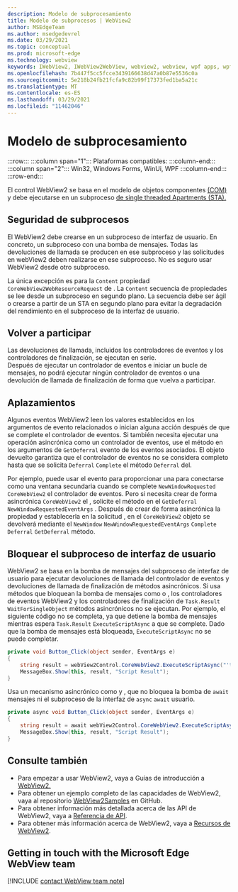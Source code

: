 ```yaml
---
description: Modelo de subprocesamiento
title: Modelo de subprocesos | WebView2
author: MSEdgeTeam
ms.author: msedgedevrel
ms.date: 03/29/2021
ms.topic: conceptual
ms.prod: microsoft-edge
ms.technology: webview
keywords: IWebView2, IWebView2WebView, webview2, webview, wpf apps, wpf, edge, ICoreWebView2, ICoreWebView2Host, controlador de explorador, edge html
ms.openlocfilehash: 7b447f5cc5fcce3439166638d47a0b87e5536c0a
ms.sourcegitcommit: 5e218b24fb21fcfa9c82b99f17373fed1ba5a21c
ms.translationtype: MT
ms.contentlocale: es-ES
ms.lasthandoff: 03/29/2021
ms.locfileid: "11462046"
---
```

# <a name="threading-model"></a>Modelo de subprocesamiento 

:::row:::
   :::column span="1":::
      Plataformas compatibles:
   :::column-end:::
   :::column span="2":::
      Win32, Windows Forms, WinUi, WPF
   :::column-end:::
:::row-end:::  

El control WebView2 se basa en el modelo de objetos componentes [(COM)][WindowsWin32ComTheComponentObjectModel] y debe ejecutarse en un subproceso [de single threaded Apartments (STA).][WindowsWin32ComSingleThreadedApartments]  

## <a name="thread-safety"></a>Seguridad de subprocesos  

El WebView2 debe crearse en un subproceso de interfaz de usuario.  En concreto, un subproceso con una bomba de mensajes.  Todas las devoluciones de llamada se producen en ese subproceso y las solicitudes en webView2 deben realizarse en ese subproceso.  No es seguro usar WebView2 desde otro subproceso.  

La única excepción es para la `Content` propiedad `CoreWebView2WebResourceRequest` de .  La `Content` secuencia de propiedades se lee desde un subproceso en segundo plano.  La secuencia debe ser ágil o crearse a partir de un STA en segundo plano para evitar la degradación del rendimiento en el subproceso de la interfaz de usuario.  

## <a name="re-entrancy"></a>Volver a participar  

Las devoluciones de llamada, incluidos los controladores de eventos y los controladores de finalización, se ejecutan en serie.  
Después de ejecutar un controlador de eventos e iniciar un bucle de mensajes, no podrá ejecutar ningún controlador de eventos o una devolución de llamada de finalización de forma que vuelva a participar.  

## <a name="deferrals"></a>Aplazamientos  

Algunos eventos WebView2 leen los valores establecidos en los argumentos de evento relacionados o inician alguna acción después de que se complete el controlador de eventos.  Si también necesita ejecutar una operación asincrónica como un controlador de eventos, use el método en los argumentos de `GetDeferral` evento de los eventos asociados.  El objeto devuelto garantiza que el controlador de eventos no se considera completo hasta que se solicita `Deferral` `Complete` el método `Deferral` del.  

Por ejemplo, puede usar el evento para proporcionar una para conectarse como una ventana secundaria cuando se complete `NewWindowRequested` `CoreWebView2` el controlador de eventos.  Pero si necesita crear de forma asincrónica `CoreWebView2` el , solicite el método en el `GetDeferral` `NewWindowRequestedEventArgs` .  Después de crear de forma asincrónica la propiedad y establecerla en la solicitud , en el `CoreWebView2` objeto se devolverá mediante el `NewWindow` `NewWindowRequestedEventArgs` `Complete` `Deferral` `GetDeferral` método.  

## <a name="block-the-ui-thread"></a>Bloquear el subproceso de interfaz de usuario  

WebView2 se basa en la bomba de mensajes del subproceso de interfaz de usuario para ejecutar devoluciones de llamada del controlador de eventos y devoluciones de llamada de finalización de métodos asincrónicos.  Si usa métodos que bloquean la bomba de mensajes como o , los controladores de eventos WebView2 y los controladores de finalización de `Task.Result` `WaitForSingleObject` métodos asincrónicos no se ejecutan.  Por ejemplo, el siguiente código no se completa, ya que detiene la bomba de mensajes mientras espera `Task.Result` `ExecuteScriptAsync` a que se complete.  Dado que la bomba de mensajes está bloqueada, `ExecuteScriptAsync` no se puede completar.   

```csharp
private void Button_Click(object sender, EventArgs e)
{
    string result = webView2Control.CoreWebView2.ExecuteScriptAsync("'test'").Result;
    MessageBox.Show(this, result, "Script Result");
}
```  

Usa un mecanismo asincrónico como y , que no bloquea la bomba de `await` mensajes ni el subproceso de la interfaz de `async` `await` usuario.  

```csharp
private async void Button_Click(object sender, EventArgs e)
{
    string result = await webView2Control.CoreWebView2.ExecuteScriptAsync("'test'");
    MessageBox.Show(this, result, "Script Result");
}
```  

## <a name="see-also"></a>Consulte también  

*   Para empezar a usar WebView2, vaya a Guías de introducción a [WebView2.][Webview2IndexGettingStarted]  
*   Para obtener un ejemplo completo de las capacidades de WebView2, vaya al repositorio [WebView2Samples][GithubMicrosoftedgeWebview2samples] en GitHub.  
*   Para obtener información más detallada acerca de las API de WebView2, vaya a [Referencia de API][DotnetApiMicrosoftWebWebview2WpfWebview2].  
*   Para obtener más información acerca de WebView2, vaya a [Recursos de WebView2][Webview2IndexNextSteps].  

## <a name="getting-in-touch-with-the-microsoft-edge-webview-team"></a>Getting in touch with the Microsoft Edge WebView team  

[!INCLUDE [contact WebView team note](../includes/contact-webview-team-note.md)]  

<!-- links -->  

[Webview2IndexGettingStarted]: ../index.md#getting-started "Introducción: introducción a Microsoft Edge WebView2 | Microsoft Docs"  
[Webview2IndexNextSteps]: ../index.md#next-steps "Pasos siguientes: Introducción a Microsoft Edge WebView2 | Microsoft Docs"  

[DotnetApiMicrosoftWebWebview2WpfWebview2]: /dotnet/api/microsoft.web.webview2.wpf.webview2 "Clase WebView2 | Microsoft Docs"  

[WindowsWin32ComSingleThreadedApartments]: /windows/win32/com/single-threaded-apartments "Single-Threaded Apartments | Microsoft Docs"  
[WindowsWin32ComTheComponentObjectModel]: /windows/win32/com/the-component-object-model "El modelo de objetos componentes | Microsoft Docs"  

[GithubMicrosoftedgeWebview2samples]: https://github.com/MicrosoftEdge/WebView2Samples "Ejemplos de WebView2: MicrosoftEdge/WebView2Samples | GitHub"  
